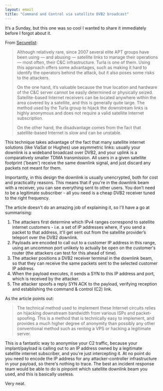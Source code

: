```yaml
---
layout: email
title: "Command and Control via satellite DVB2 broadcast"
---
```


It’s a Sunday, but this one was so cool I wanted to share it immediately before I forgot about it. 

From [Securelist](https://securelist.com/satellite-turla-apt-command-and-control-in-the-sky/72081):

>Although relatively rare, since 2007 several elite APT groups have been using — and abusing — satellite links to manage their operations — most often, their C&C infrastructure. Turla is one of them. Using this approach offers some advantages, such as making it hard to identify the operators behind the attack, but it also poses some risks to the attackers.
>
>On the one hand, it’s valuable because the true location and hardware of the C&C server cannot be easily determined or physically seized. Satellite-based Internet receivers can be located anywhere within the area covered by a satellite, and this is generally quite large. The method used by the Turla group to hijack the downstream links is highly anonymous and does not require a valid satellite Internet subscription.
>
>On the other hand, the disadvantage comes from the fact that satellite-based Internet is slow and can be unstable.

This technique takes advantage of the fact that many satellite internet solutions (like ViaSat or Hughes) use asymmetric links: usually your downlink is a wideband broadcast over DVB2, and your uplink is a comparatively smaller TDMA transmission. All users in a given satellite footprint ('beam') receive the same downlink signal, and just discard any packets not meant for them.

Importantly, in this design the downlink is usually unencrypted, both for cost and practicality reasons. This means that if you're in the downlink beam with a receiver, you can see everything sent to other users. You don’t need to be a legitimate subscriber - all you need is a cheap DVB2 receiver tuned to the right frequency.

The article doesn't do an amazing job of explaining it, so I'll have a go at summarising:

1. The attackers first determine which IPv4 ranges correspond to satellite internet customers - i.e. a set of IP addresses where, if you send a packet to that address, it'll get sent out from the satellite provider’s teleport over the DVB2 downlink.
2. Payloads are encoded to call out to a customer IP address in this range, using an uncommon port unlikely to actually be open on the customer's router (the attackers can test for this ahead of time).
3. The attacker positions a DVB2 receiver terminal in the downlink beam, so that they can receive the same packets sent to the selected customer IP address.
4. When the payload executes, it sends a SYN to this IP address and port, which is received by the attacker.
5. The attacker spoofs a reply SYN ACK to the payload, verifying reception and establishing the command & control (C2) link.

As the article points out:

>The technical method used to implement these Internet circuits relies on hijacking downstream bandwidth from various ISPs and packet-spoofing. This is a method that is technically easy to implement, and provides a much higher degree of anonymity than possibly any other conventional method such as renting a VPS or hacking a legitimate server.

This is a fantastic way to anonymise your C2 traffic, because your implant/payload is calling out to an IP address owned by a legitimate satellite internet subscriber, and you're just intercepting it. At no point do you need to encode the IP address for any attacker-controller infrastructure in your payload, so there's nothing to trace. The best an incident response team would be able to do is pinpoint which satellite downlink beam you used, and this is basically useless. 

Very neat.